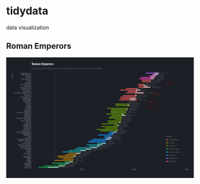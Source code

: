 # tidydata
data visualization

## Roman Emperors
![](https://github.com/jubyshu/tidydata/blob/master/plot/emperors.png)